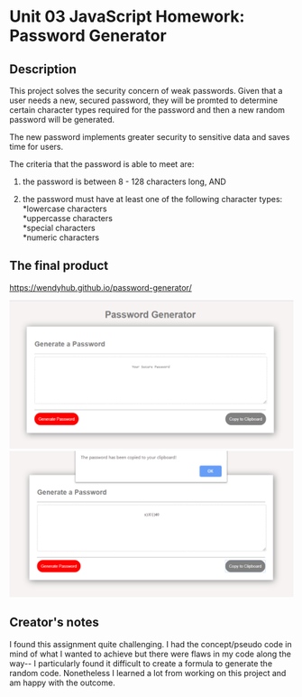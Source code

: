 # Unit 03 JavaScript Homework: Password Generator


## Description

This project solves the security concern of weak passwords. Given that a user needs a new, secured password, they will be promted to determine certain character types required for the password and then a new random password will be generated.

The new password implements greater security to sensitive data and saves time for users.

The criteria that the password is able to meet are: <br>

1) the password is between 8 - 128 characters long, AND <br>

2) the password must have at least one of the following character types: <br>
    *lowercase characters <br>
    *uppercasse characters <br>
    *special characters <br>
    *numeric characters <br>

## The final product
 https://wendyhub.github.io/password-generator/

<img src="example1.png" alt="picture of password generator"> <br>
<img src="example2.png" alt="picture of completed password"> <br>

## Creator's notes

I found this assignment quite challenging. I had the concept/pseudo code in mind of what I wanted to achieve but there were flaws in my code along the way-- I particularly found it difficult to create a formula to generate the random code. Nonetheless I learned a lot from working on this project and am happy with the outcome.
